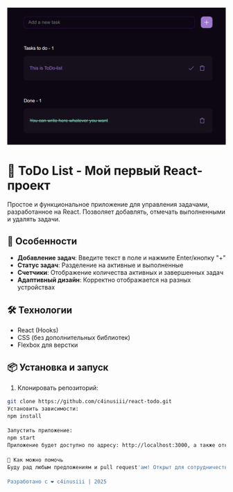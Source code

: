![ToDo List Preview](./assets/preview.png)
# 📝 ToDo List - Мой первый React-проект

Простое и функциональное приложение для управления задачами, разработанное на React. Позволяет добавлять, отмечать выполненными и удалять задачи.

## 🚀 Особенности

- **Добавление задач**: Введите текст в поле и нажмите Enter/кнопку "+"
- **Статус задач**: Разделение на активные и выполненные
- **Счетчики**: Отображение количества активных и завершенных задач
- **Адаптивный дизайн**: Корректно отображается на разных устройствах

## 🛠 Технологии

- React (Hooks)
- CSS (без дополнительных библиотек)
- Flexbox для верстки

## 📦 Установка и запуск

1. Клонировать репозиторий:
```bash
git clone https://github.com/c4inusiii/react-todo.git
Установить зависимости:
npm install

Запустить приложение:
npm start
Приложение будет доступно по адресу: http://localhost:3000, а также откроется в вашем браузере

🤝 Как можно помочь
Буду рад любым предложениям и pull request'ам! Открыт для сотрудничества.

Разработано с ❤️ c4inusiii | 2025

